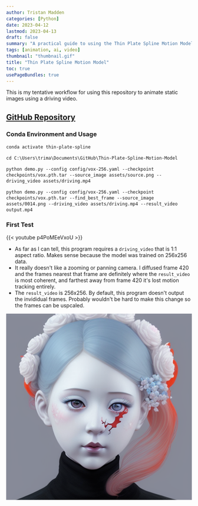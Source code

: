 ```yaml
---
author: Tristan Madden
categories: [Python]
date: 2023-04-12
lastmod: 2023-04-13
draft: false
summary: "A practical guide to using the Thin Plate Spline Motion Model for animating static images by transferring motion from a driving video, with setup instructions and observations about optimal video dimensions and motion tracking limitations."
tags: [animation, ai, video]
thumbnail: "thumbnail.gif"
title: "Thin Plate Spline Motion Model"
toc: true
usePageBundles: true
---
```


This is my tentative workflow for using this repository to animate static images using a driving video.

## <a href="https://github.com/yoyo-nb/Thin-Plate-Spline-Motion-Model">GitHub Repository</a>

### Conda Environment and Usage

```Shell
conda activate thin-plate-spline
```
```Shell
cd C:\Users\trima\Documents\GitHub\Thin-Plate-Spline-Motion-Model
```
```Shell
python demo.py --config config/vox-256.yaml --checkpoint checkpoints/vox.pth.tar --source_image assets/source.png --driving_video assets/driving.mp4
```
```Shell
python demo.py --config config/vox-256.yaml --checkpoint checkpoints/vox.pth.tar --find_best_frame --source_image assets/0014.png --driving_video assets/driving.mp4 --result_video output.mp4
```

### First Test

{{< youtube p4PoMEeVxoU >}}

* As far as I can tell, this program requires a `driving_video` that is 1:1 aspect ratio. Makes sense because the model was trained on 256x256 data. 
* It really doesn't like a zooming or panning camera. I diffused frame 420 and the frames nearest that frame are definitely where the `result_video` is most coherent, and farthest away from frame 420 it's lost motion tracking entirely.
* The `result_video` is 256x256. By default, this program doesn't output the invididual frames. Probably wouldn't be hard to make this change so the frames can be uspcaled.

![This was the source_image used for the video above.](original.png)




